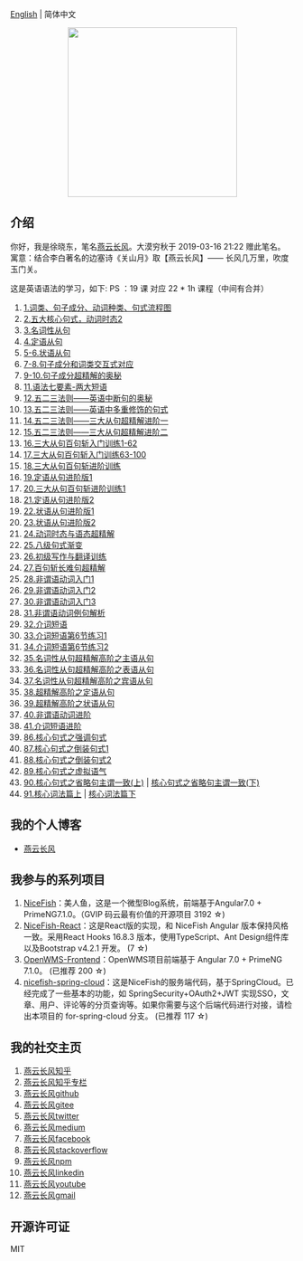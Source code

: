 [English](README.en.md) | 简体中文  

<p align="center">
    <img width="300" src="https://cdn.jsdelivr.net/gh/yanyunchangfeng/cdn@1.0/assets/img/blog/yycf/yanyunchangfeng.png">
</p>

##  介绍
你好，我是徐晓东，笔名[燕云长风](https://yanyunchangfeng.com)。大漠穷秋于 2019-03-16 21:22 赠此笔名。   
寓意：结合李白著名的边塞诗《关山月》取【燕云长风】—— 长风几万里，吹度玉门关。

这是英语语法的学习，如下:
  PS ：19 课 对应 22 * 1h 课程（中间有合并）
1.  [1.词类、句子成分、动词种类、句式流程图](src/assets/img/lesson1.png) 
2.  [2.五大核心句式，动词时态2](src/assets/img/lesson2.png)   
3.  [3.名词性从句](src/assets/img/lesson3.png) 
4.  [4.定语从句](src/assets/img/lesson4.png)   
5.  [5-6.状语从句](src/assets/img/lesson5.png)   
6.  [7-8.句子成分和词类交互式对应](src/assets/img/lesson6.png)   
7.  [9-10.句子成分超精解的奥秘](src/assets/img/lesson7.png)   
8.  [11.语法七要素-两大短语](src/assets/img/lesson8.png)   
9.  [12.五二三法则——英语中断句的奥秘](src/assets/img/lesson9.png)   
10. [13.五二三法则——英语中多重修饰的句式](src/assets/img/lesson10.png)   
11. [14.五二三法则——三大从句超精解进阶一](src/assets/img/lesson11.png)   
12. [15.五二三法则——三大从句超精解进阶二](src/assets/img/lesson12.png)   
13. [16.三大从句百句斩入门训练1-62](src/assets/img/lesson13.png)   
14. [17.三大从句百句斩入门训练63-100](src/assets/img/lesson14.png)   
15. [18.三大从句百句斩进阶训练](src/assets/img/lesson15.png)   
16. [19.定语从句进阶版1](src/assets/img/lesson16.png)   
17. [20.三大从句百句斩进阶训练1](src/assets/img/lesson17.png)   
18. [21.定语从句进阶版2](src/assets/img/lesson18.png)   
19. [22.状语从句进阶版1](src/assets/img/lesson19.png)   
23. [23.状语从句进阶版2](src/assets/img/lesson23.png)   
24. [24.动词时态与语态超精解](src/assets/img/lesson24.png)   
25. [25.八级句式渐变](src/assets/img/lesson25.png)   
26. [26.初级写作与翻译训练](src/assets/img/lesson26.png)   
27. [27.百句斩长难句超精解](src/assets/img/lesson27.png)   
28. [28.非谓语动词入门1](src/assets/img/lesson28.png)   
29. [29.非谓语动词入门2](src/assets/img/lesson29.png)   
30. [30.非谓语动词入门3](src/assets/img/lesson30.png)   
31. [31.非谓语动词例句解析](src/assets/img/lesson31.png)   
32. [32.介词短语](src/assets/img/lesson32.png)   
33. [33.介词短语第6节练习1](src/assets/img/lesson33.png)   
34. [34.介词短语第6节练习2](src/assets/img/lesson34.png)   
35. [35.名词性从句超精解高阶之主语从句](src/assets/img/lesson35.png)   
36. [36.名词性从句超精解高阶之表语从句](src/assets/img/lesson36.png)   
37. [37.名词性从句超精解高阶之宾语从句](src/assets/img/lesson37.png)   
38. [38.超精解高阶之定语从句](src/assets/img/lesson38.png)   
39. [39.超精解高阶之状语从句](src/assets/img/lesson39.png)   
40. [40.非谓语动词进阶](src/assets/img/lesson40.png)   
42. [41.介词短语进阶](src/assets/img/lesson42.png)   
86. [86.核心句式之强调句式](src/assets/img/lesson86.png)   
87. [87.核心句式之倒装句式1](src/assets/img/lesson87.png)   
88. [88.核心句式之倒装句式2](src/assets/img/lesson88.png)   
89. [89.核心句式之虚拟语气](src/assets/img/lesson89.png)   
90. [90.核心句式之省略句主谓一致(上)](src/assets/img/lesson90-1.png)   |  [核心句式之省略句主谓一致(下)](src/assets/img/lesson90-2.png) 
91. [91.核心词法篇上](src/assets/img/lesson91-1.png)   |    [核心词法篇下](src/assets/img/lesson91-2.png)  


## 我的个人博客  

* [燕云长风](https://yanyunchangfeng.com) 

## 我参与的系列项目

1. [NiceFish]( https://gitee.com/mumu-osc/NiceFish)：美人鱼，这是一个微型Blog系统，前端基于Angular7.0 + PrimeNG7.1.0。（GVIP 码云最有价值的开源项目 3192 ☆)
2. [NiceFish-React](https://github.com/damoqiongqiu/NiceFish-React)：这是React版的实现，和 NiceFish Angular 版本保持风格一致。采用React Hooks 16.8.3 版本，使用TypeScript、Ant Design组件库以及Bootstrap v4.2.1 开发。  (7 ☆)
3. [OpenWMS-Frontend](https://gitee.com/mumu-osc/OpenWMS-Frontend)：OpenWMS项目前端基于 Angular 7.0 + PrimeNG 7.1.0。  (已推荐 200 ☆)
4. [nicefish-spring-cloud](https://gitee.com/mumu-osc/nicefish-spring-cloud)：这是NiceFish的服务端代码，基于SpringCloud。已经完成了一些基本的功能，如 SpringSecurity+OAuth2+JWT 实现SSO，文章、用户、评论等的分页查询等。如果你需要与这个后端代码进行对接，请检出本项目的 for-spring-cloud 分支。 (已推荐 117 ☆)

## 我的社交主页  

1.  [燕云长风知乎](https://zhihu.com/people/hbxyxuxiaodong)  
2.  [燕云长风知乎专栏](https://zhuanlan.zhihu.com/yanyunchangfeng) 
3.  [燕云长风github](https://github.com/yanyunchangfeng)  
4.  [燕云长风gitee](https://gitee.com/yanyunchangfeng)  
5.  [燕云长风twitter](https://twitter.com/yanyunchangfeng)  
6.  [燕云长风medium](https://medium.com/@yanyunchangfeng)  
7.  [燕云长风facebook](https://facebook.com/yanyunchangfeng)  
8.  [燕云长风stackoverflow](http://stackoverflow.com/users/11366314)  
9.  [燕云长风npm](https://npmjs.com/~yanyunchangfeng)  
10. [燕云长风linkedin](https://www.linkedin.com/in/yanyunchangfeng)  
11. [燕云长风youtube](https://www.youtube.com/channel/UCaz2-l8Bd8tTBf1q-2ww7VA)  
12. [燕云长风gmail](mailto:yanyunchangfeng@gamil.com)

## 开源许可证

MIT
